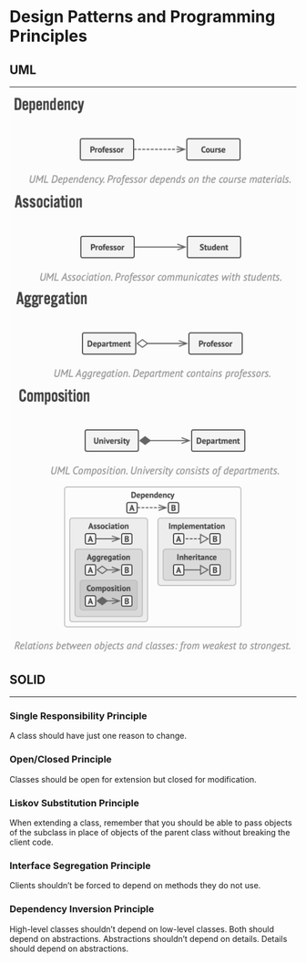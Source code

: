 # Design Patterns and Programming Principles

## UML
---

![Dependency](images/dependency.png)
![Dependency](images/association.png)
![Dependency](images/aggregation.png)
![Dependency](images/composition.png)
![Dependency](images/summary.png)

## SOLID
---

### Single Responsibility Principle

A class should have just one reason to change.

### Open/Closed Principle

Classes should be open for extension but closed for modification.

### Liskov Sub­sti­tu­tion Prin­ci­ple

When extend­ing a class, remem­ber that you should be able to pass objects of the sub­class in place of objects of the par­ent class with­out break­ing the client code.

### Interface Segregation Principle

Clients shouldn’t be forced to depend on meth­ods they do not use.

### Dependency Inversion Principle

High-level class­es shouldn’t depend on low-level class­es. Both should depend on abstrac­tions. Abstrac­tions shouldn’t depend on details. Details should depend on abstractions.